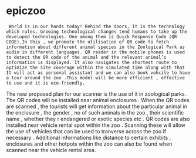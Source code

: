 # epiczoo

     
     World is in our hands today! Behind the doors, it is the technology which rules. Growing technological changes tend humans to take up the developed technologies. One among them is Quick Response Code (QR CODE).In this , we promote the utilisation of QR code to fetch information about different animal species in the Zoological Park as audio in different languages. QR reader in the mobile phones is used to detect the QR code of the animal and the relevant animal’s information is displayed. It also navigates the shortest route to optimize the site coverage within the simulated time along with that It will act as personal assistant and we can also book vehcile to have a tour around the zoo .This model will be more efficient , effective to use and it is eco-friendly.

   The new proposed plan for our scanner is the use of it in zoological parks . The QR codes will be installed near animal enclosures . When the QR codes are scanned , the tourists will get information about the particular animal in the enclosure , the gender , no of  such animals in the zoo , their scientific name , whether they r endangered or exotic species etc . QR codes are also installed near vehicle rental spot within the zoo . Scanning these will allow the use of vehicles that can be used to tranverse across the zoo if necessary . Additional informations like distance to certain exhibits , enclosures and other hotpots within the zoo can also be found when scanned near the vehicle rental area.
   
   
   
